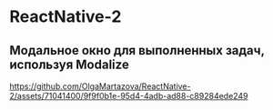# ReactNative-2

## Модальное окно для выполненных задач, используя Modalize




https://github.com/OlgaMartazova/ReactNative-2/assets/71041400/9f9f0b1e-95d4-4adb-ad88-c89284ede249





